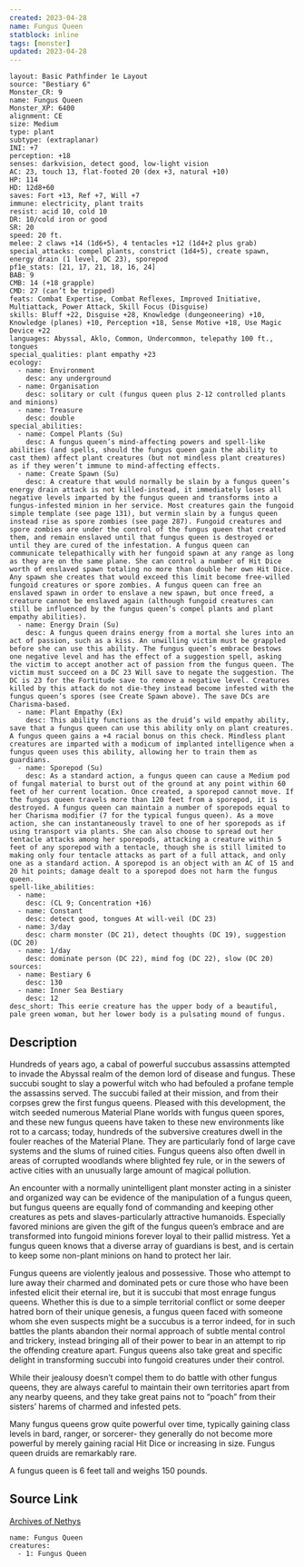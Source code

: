 ```yaml
---
created: 2023-04-28
name: Fungus Queen
statblock: inline
tags: [monster]
updated: 2023-04-28
---
```

```statblock
layout: Basic Pathfinder 1e Layout
source: "Bestiary 6"
Monster_CR: 9
name: Fungus Queen
Monster_XP: 6400
alignment: CE
size: Medium
type: plant
subtype: (extraplanar)
INI: +7
perception: +18
senses: darkvision, detect good, low-light vision
AC: 23, touch 13, flat-footed 20 (dex +3, natural +10)
HP: 114
HD: 12d8+60
saves: Fort +13, Ref +7, Will +7
immune: electricity, plant traits
resist: acid 10, cold 10
DR: 10/cold iron or good
SR: 20
speed: 20 ft.
melee: 2 claws +14 (1d6+5), 4 tentacles +12 (1d4+2 plus grab)
special_attacks: compel plants, constrict (1d4+5), create spawn, energy drain (1 level, DC 23), sporepod
pf1e_stats: [21, 17, 21, 18, 16, 24]
BAB: 9
CMB: 14 (+18 grapple)
CMD: 27 (can’t be tripped)
feats: Combat Expertise, Combat Reflexes, Improved Initiative, Multiattack, Power Attack, Skill Focus (Disguise)
skills: Bluff +22, Disguise +28, Knowledge (dungeoneering) +10, Knowledge (planes) +10, Perception +18, Sense Motive +18, Use Magic Device +22
languages: Abyssal, Aklo, Common, Undercommon, telepathy 100 ft., tongues
special_qualities: plant empathy +23
ecology:
  - name: Environment
    desc: any underground
  - name: Organisation
    desc: solitary or cult (fungus queen plus 2-12 controlled plants and minions)
  - name: Treasure
    desc: double
special_abilities:
  - name: Compel Plants (Su)
    desc: A fungus queen’s mind-affecting powers and spell-like abilities (and spells, should the fungus queen gain the ability to cast them) affect plant creatures (but not mindless plant creatures) as if they weren’t immune to mind-affecting effects.
  - name: Create Spawn (Su)
    desc: A creature that would normally be slain by a fungus queen’s energy drain attack is not killed-instead, it immediately loses all negative levels imparted by the fungus queen and transforms into a fungus-infested minion in her service. Most creatures gain the fungoid simple template (see page 131), but vermin slain by a fungus queen instead rise as spore zombies (see page 287). Fungoid creatures and spore zombies are under the control of the fungus queen that created them, and remain enslaved until that fungus queen is destroyed or until they are cured of the infestation. A fungus queen can communicate telepathically with her fungoid spawn at any range as long as they are on the same plane. She can control a number of Hit Dice worth of enslaved spawn totaling no more than double her own Hit Dice. Any spawn she creates that would exceed this limit become free-willed fungoid creatures or spore zombies. A fungus queen can free an enslaved spawn in order to enslave a new spawn, but once freed, a creature cannot be enslaved again (although fungoid creatures can still be influenced by the fungus queen’s compel plants and plant empathy abilities).
  - name: Energy Drain (Su)
    desc: A fungus queen drains energy from a mortal she lures into an act of passion, such as a kiss. An unwilling victim must be grappled before she can use this ability. The fungus queen’s embrace bestows one negative level and has the effect of a suggestion spell, asking the victim to accept another act of passion from the fungus queen. The victim must succeed on a DC 23 Will save to negate the suggestion. The DC is 23 for the Fortitude save to remove a negative level. Creatures killed by this attack do not die-they instead become infested with the fungus queen’s spores (see Create Spawn above). The save DCs are Charisma-based.
  - name: Plant Empathy (Ex)
    desc: This ability functions as the druid’s wild empathy ability, save that a fungus queen can use this ability only on plant creatures. A fungus queen gains a +4 racial bonus on this check. Mindless plant creatures are imparted with a modicum of implanted intelligence when a fungus queen uses this ability, allowing her to train them as guardians.
  - name: Sporepod (Su)
    desc: As a standard action, a fungus queen can cause a Medium pod of fungal material to burst out of the ground at any point within 60 feet of her current location. Once created, a sporepod cannot move. If the fungus queen travels more than 120 feet from a sporepod, it is destroyed. A fungus queen can maintain a number of sporepods equal to her Charisma modifier (7 for the typical fungus queen). As a move action, she can instantaneously travel to one of her sporepods as if using transport via plants. She can also choose to spread out her tentacle attacks among her sporepods, attacking a creature within 5 feet of any sporepod with a tentacle, though she is still limited to making only four tentacle attacks as part of a full attack, and only one as a standard action. A sporepod is an object with an AC of 15 and 20 hit points; damage dealt to a sporepod does not harm the fungus queen.
spell-like_abilities:
  - name:
    desc: (CL 9; Concentration +16)
  - name: Constant
    desc: detect good, tongues At will-veil (DC 23)
  - name: 3/day
    desc: charm monster (DC 21), detect thoughts (DC 19), suggestion (DC 20)
  - name: 1/day
    desc: dominate person (DC 22), mind fog (DC 22), slow (DC 20)
sources:
  - name: Bestiary 6
    desc: 130
  - name: Inner Sea Bestiary
    desc: 12
desc_short: This eerie creature has the upper body of a beautiful, pale green woman, but her lower body is a pulsating mound of fungus.
```
## Description
Hundreds of years ago, a cabal of powerful succubus assassins attempted to invade the Abyssal realm of the demon lord of disease and fungus. These succubi sought to slay a powerful witch who had befouled a profane temple the assassins served. The succubi failed at their mission, and from their corpses grew the first fungus queens. Pleased with this development, the witch seeded numerous Material Plane worlds with fungus queen spores, and these new fungus queens have taken to these new environments like rot to a carcass; today, hundreds of the subversive creatures dwell in the fouler reaches of the Material Plane. They are particularly fond of large cave systems and the slums of ruined cities. Fungus queens also often dwell in areas of corrupted woodlands where blighted fey rule, or in the sewers of active cities with an unusually large amount of magical pollution. 

An encounter with a normally unintelligent plant monster acting in a sinister and organized way can be evidence of the manipulation of a fungus queen, but fungus queens are equally fond of commanding and keeping other creatures as pets and slaves-particularly attractive humanoids. Especially favored minions are given the gift of the fungus queen’s embrace and are transformed into fungoid minions forever loyal to their pallid mistress. Yet a fungus queen knows that a diverse array of guardians is best, and is certain to keep some non-plant minions on hand to protect her lair. 

Fungus queens are violently jealous and possessive. Those who attempt to lure away their charmed and dominated pets or cure those who have been infested elicit their eternal ire, but it is succubi that most enrage fungus queens. Whether this is due to a simple territorial conflict or some deeper hatred born of their unique genesis, a fungus queen faced with someone whom she even suspects might be a succubus is a terror indeed, for in such battles the plants abandon their normal approach of subtle mental control and trickery, instead bringing all of their power to bear in an attempt to rip the offending creature apart. Fungus queens also take great and specific delight in transforming succubi into fungoid creatures under their control. 

While their jealousy doesn’t compel them to do battle with other fungus queens, they are always careful to maintain their own territories apart from any nearby queens, and they take great pains not to “poach” from their sisters’ harems of charmed and infested pets. 

Many fungus queens grow quite powerful over time, typically gaining class levels in bard, ranger, or sorcerer- they generally do not become more powerful by merely gaining racial Hit Dice or increasing in size. Fungus queen druids are remarkably rare. 

A fungus queen is 6 feet tall and weighs 150 pounds.
## Source Link
[Archives of Nethys](https://aonprd.com/MonsterDisplay.aspx?ItemName=Fungus%20Queen)
```encounter-table
name: Fungus Queen
creatures:
  - 1: Fungus Queen
```
